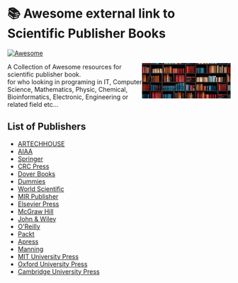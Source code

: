 # 📚 Awesome external link to Scientific Publisher Books

[![Awesome](https://cdn.rawgit.com/sindresorhus/awesome/d7305f38d29fed78fa85652e3a63e154dd8e8829/media/badge.svg)](https://github.com/KravitzMC/awesome-scientific-publisher-books) 


<img src="https://raw.githubusercontent.com/KravitzMC/awesome-scientific-publisher-books/main/library11.jpg" width="200" height="80" align="right">

A Collection of Awesome resources for scientific publisher book.
<br> for who looking in programing in IT, Computer Science, Mathematics, Physic, Chemical, Bioinformatics, Electronic, Engineering or related field etc...

## List of Publishers

- [ARTECHHOUSE](https://us.artechhouse.com)
- [AIAA](https://www.aiaa.org/publications)
- [Springer](https://www.springer.com)
- [CRC Press](https://www.routledge.com)
- [Dover Books](https://store.doverpublications.com/pages/math-science)
- [Dummies](https://www.dummies.com)
- [World Scientific](https://www.worldscientific.com)
- [MIR Publisher](https://mirtitles.org)
- [Elsevier Press](https://www.elsevier.com/about/global-press-office)
- [McGraw Hill](https://www.mheducation.com)
- [John & Wiley](https://www.wiley.com)
- [O'Reilly](https://www.oreilly.com)
- [Packt](https://www.packtpub.com)
- [Apress](https://www.apress.com)
- [Manning](https://www.manning.com)
- [MIT University Press](https://mitpress.mit.edu/textbooks)
- [Oxford University Press](https://global.oup.com/academic)
- [Cambridge University Press](https://www.cambridge.org/core/publications/textbooks)
